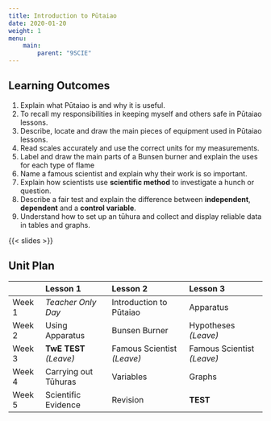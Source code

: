 ```yaml
---
title: Introduction to Pūtaiao
date: 2020-01-20
weight: 1
menu:
    main:
        parent: "9SCIE"
---
```


## Learning Outcomes

1. Explain what Pūtaiao is and why it is useful.
2. To recall my responsibilities in keeping myself and others safe in Pūtaiao lessons.
3. Describe, locate and draw the main pieces of equipment used in Pūtaiao lessons.
4. Read scales accurately and use the correct units for my measurements.
5. Label and draw the main parts of a Bunsen burner and explain the uses for each type of flame
6. Name a famous scientist and explain why their work is so important. 
7. Explain how scientists use __scientific method__ to investigate a hunch or question.
8. Describe a fair test and explain the difference between __independent__, __dependent__  and a __control variable__.
9. Understand how to set up an tūhura and collect and display reliable data in tables and graphs.

{{< slides >}}

## Unit Plan

|        | Lesson 1               | Lesson 2                   | Lesson 3                   |
|:-------|:-----------------------|:---------------------------|:---------------------------|
| Week 1 | _Teacher Only Day_     | Introduction to Pūtaiao    | Apparatus                  |
| Week 2 | Using Apparatus        | Bunsen Burner              | Hypotheses _(Leave)_       |
| Week 3 | __TwE TEST__ _(Leave)_ | Famous Scientist _(Leave)_ | Famous Scientist _(Leave)_ |
| Week 4 | Carrying out Tūhuras   | Variables                  | Graphs                     |
| Week 5 | Scientific Evidence    | Revision                   | __TEST__                   |
